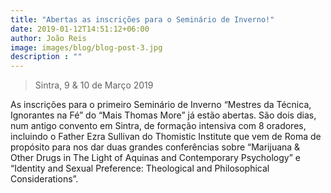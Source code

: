 ```yaml
---
title: "Abertas as inscrições para o Seminário de Inverno!"
date: 2019-01-12T14:51:12+06:00
author: João Reis
image: images/blog/blog-post-3.jpg
description : ""
---
```


> Sintra, 9 & 10 de Março 2019

As inscrições para o primeiro Seminário de Inverno “Mestres da Técnica, Ignorantes na Fé” do 
“Mais Thomas More” já estão abertas. São dois dias, num antigo convento em Sintra, 
de formação intensiva com 8 oradores, incluindo o Father Ezra Sullivan do 
Thomistic Institute que vem de Roma de propósito para nos dar duas grandes conferências 
sobre “Marijuana & Other Drugs in The Light of Aquinas and Contemporary Psychology” e 
“Identity and Sexual Preference: Theological and Philosophical Considerations”.



